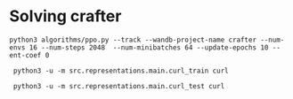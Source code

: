 
# Solving crafter

```
python3 algorithms/ppo.py --track --wandb-project-name crafter --num-envs 16 --num-steps 2048  --num-minibatches 64 --update-epochs 10 --ent-coef 0
```

```
 python3 -u -m src.representations.main.curl_train curl
```

```
 python3 -u -m src.representations.main.curl_test curl
```

